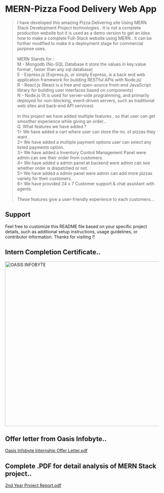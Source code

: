 # MERN-Pizza Food Delivery Web App 

> I have developed this amazing Pizza Delivering site Using MERN Stack Development Project technologies . It is not a complete production website but it is used as a demo version to get an idea how to make a complete Full-Stack website using MERN . It can be further modified to make it a deployment stage for commercial purpose uses.<br>
<br>MERN Stands for :<br>
M - Mongodb (No-SQL Database it store the values in key:value format , faster than any sql database)<br>
E - Express.js (Express.js, or simply Express, is a back end web application framework for building RESTful APIs with Node.js)<br>
R - React.js (React is a free and open-source front-end JavaScript library for building user interfaces based on components)<br>
N - Node.js (It is used for server-side programming, and primarily deployed for non-blocking, event-driven servers, such as traditional web sites and back-end API services)<br>
<br>In this project we have added multiple features , so that user can get smoother experience while giving an order...<br>Q. What features we have added ?<br>1> We have added a cart where user can store the no. of pizzas they want .<br>2> We have added a multiple payment options user can select any listed payments option.<br>3> We have added a Inventory Control Management Panel were admin can see their order from customers.<br>4> We have added a admin panel at backend were admin can see whether order is dispatched or not.<br>5> We have added a admin panel were admin can add more pizzas variety for their customers.<br>6> We have provided 24 x 7 Customer support & chat assistant with agents.<br>
<br>These features give a user-friendly experience to each customers...<br>

## Support
Feel free to customize this README file based on your specific project details, such as additional setup instructions, usage guidelines, or contributor information.
Thanks for visiting !! <br>

## Intern Completion Certificate..<br>

<img width="539" alt="OASIS INFOBYTE" src="https://github.com/ArunChourasia-17/MERN-Pizza-Food-Delivery-Web-App/assets/111790614/7f6857d8-c1fb-4896-a542-10958561abb8">
<br>

## Offer letter from Oasis Infobyte..<br>

[Oasis Infobyte Internship Offer Letter.pdf](https://github.com/ArunChourasia-17/MERN-Pizza-Food-Delivery-Web-App/files/15412455/Oasis.Infobyte.Internship.Offer.Letter.pdf)

## Complete .PDF for detail analysis of MERN Stack project..<br>

[2nd Year Project Report.pdf](https://github.com/ArunChourasia-17/MERN-Pizza-Food-Delivery-Web-App/files/15412584/2nd.Year.Project.Report.pdf)






